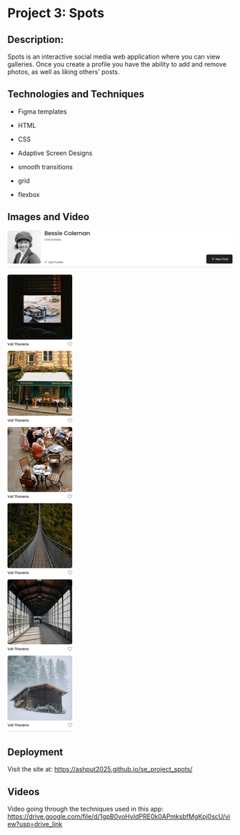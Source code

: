 # Project 3: Spots

## Description:

Spots is an interactive social media web application where you can view galleries. Once you create a profile you have the ability to add and remove photos, as well as liking others' posts.

## Technologies and Techniques

- Figma templates

* HTML

* CSS
* Adaptive Screen Designs
* smooth transitions
* grid
* flexbox

## Images and Video

![alt text](./images/Header.jpg)

![alt text](./images/Frame_36.jpg)

## Deployment

Visit the site at: https://ashput2025.github.io/se_project_spots/

## Videos

Video going through the techniques used in this app:
https://drive.google.com/file/d/1gpB0voHyIdPRE0k0APmksbfMgKpj0scU/view?usp=drive_link
